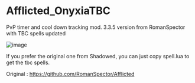 # Afflicted_OnyxiaTBC

PvP timer and cool down tracking mod. 
3.3.5 version from RomanSpector with TBC spells updated

![image](https://github.com/user-attachments/assets/7e72d1a8-cc4b-4d0c-aad8-ec2b04dddd89)

If you prefer the original one from Shadowed, you can just copy spell.lua to get the tbc spells.

Original :
https://github.com/RomanSpector/Afflicted
